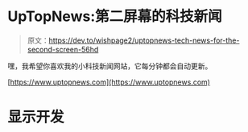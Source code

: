 # UpTopNews:第二屏幕的科技新闻

> 原文：<https://dev.to/wishpage2/uptopnews-tech-news-for-the-second-screen-56hd>

嘿，我希望你喜欢我的小科技新闻网站，它每分钟都会自动更新。

[https://www.uptopnews.com](https://www.uptopnews.com)

# 显示开发